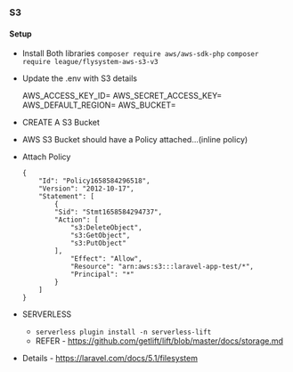 ### S3

#### Setup

-   Install Both libraries
    `composer require aws/aws-sdk-php`
    `composer require league/flysystem-aws-s3-v3`

-   Update the .env with S3 details

    AWS_ACCESS_KEY_ID=<KEY-ID>
    AWS_SECRET_ACCESS_KEY=<ACCESS-KEY>
    AWS_DEFAULT_REGION=<REGION>
    AWS_BUCKET=<BUCKET-NAME>

-   CREATE A S3 Bucket
-   AWS S3 Bucket should have a Policy attached...(inline policy)
-   Attach Policy

    ```
    {
        "Id": "Policy1658584296518",
        "Version": "2012-10-17",
        "Statement": [
            {
            "Sid": "Stmt1658584294737",
            "Action": [
                "s3:DeleteObject",
                "s3:GetObject",
                "s3:PutObject"
            ],
                "Effect": "Allow",
                "Resource": "arn:aws:s3:::laravel-app-test/*",
                "Principal": "*"
            }
        ]
    }
    ```

-   SERVERLESS

    -   `serverless plugin install -n serverless-lift`
    -   REFER - https://github.com/getlift/lift/blob/master/docs/storage.md

-   Details - https://laravel.com/docs/5.1/filesystem
